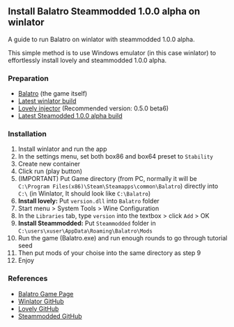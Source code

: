 ## Install Balatro Steammodded 1.0.0 alpha on winlator
A guide to run Balatro on winlator with steammodded 1.0.0 alpha.

This simple method is to use Windows emulator (in this case winlator) to effortlessly install lovely and steammodded 1.0.0 alpha.

### Preparation
- [Balatro](https://store.steampowered.com/app/2379780/Balatro/?l=tchinese) (the game itself)
- [Latest winlator build](https://github.com/brunodev85/winlator/releases)
- [Lovely injector](https://github.com/ethangreen-dev/lovely-injector/releases) (Recommended version: 0.5.0 beta6)
- [Latest Steamodded 1.0.0 alpha build](https://github.com/Steamopollys/Steamodded/archive/refs/heads/main.zip)

### Installation
1. Install winlator and run the app
2. In the settings menu, set both box86 and box64 preset to `Stability`
3. Create new container
4. Click run (play button)
5. (IMPORTANT) Put Game directory (from PC, normally it will be `C:\Program Files(x86)\Steam\Steamapps\common\Balatro`) directly into `C:\` (in Winlator, It should look like `C:\Balatro`)
6. __Install lovely:__ Put `version.dll` into `Balatro` folder
7. Start menu > System Tools > Wine Configuration
8. In the `Libraries` tab, type `version` into the textbox > click `Add` > OK
9. __Install Steammodded:__ Put `Steammodded` folder in `C:\users\xuser\AppData\Roaming\Balatro\Mods`
10. Run the game (Balatro.exe) and run enough rounds to go through tutorial seed
11. Then put mods of your choise into the same directory as step 9
12. Enjoy

### References
- [Balatro Game Page](https://www.playbalatro.com/)
- [Winlator GitHub](https://github.com/brunodev85/winlator)
- [Lovely GitHub](https://github.com/ethangreen-dev/lovely-injector)
- [Steammodded GitHub](https://github.com/Steamopollys/Steamodded)

